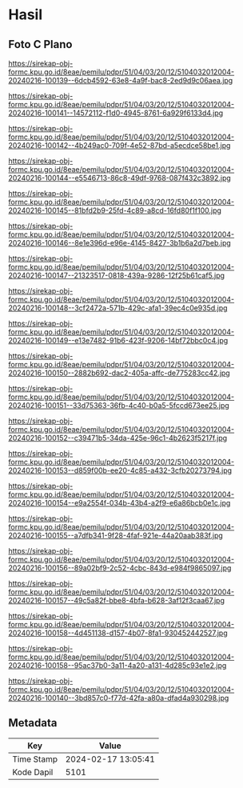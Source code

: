 # Hasil

## Foto C Plano

https://sirekap-obj-formc.kpu.go.id/8eae/pemilu/pdpr/51/04/03/20/12/5104032012004-20240216-100139--6dcb4592-63e8-4a9f-bac8-2ed9d9c06aea.jpg

https://sirekap-obj-formc.kpu.go.id/8eae/pemilu/pdpr/51/04/03/20/12/5104032012004-20240216-100141--14572112-f1d0-4945-8761-6a929f6133d4.jpg

https://sirekap-obj-formc.kpu.go.id/8eae/pemilu/pdpr/51/04/03/20/12/5104032012004-20240216-100142--4b249ac0-709f-4e52-87bd-a5ecdce58be1.jpg

https://sirekap-obj-formc.kpu.go.id/8eae/pemilu/pdpr/51/04/03/20/12/5104032012004-20240216-100144--e5546713-86c8-49df-9768-087f432c3892.jpg

https://sirekap-obj-formc.kpu.go.id/8eae/pemilu/pdpr/51/04/03/20/12/5104032012004-20240216-100145--81bfd2b9-25fd-4c89-a8cd-16fd80f1f100.jpg

https://sirekap-obj-formc.kpu.go.id/8eae/pemilu/pdpr/51/04/03/20/12/5104032012004-20240216-100146--8e1e396d-e96e-4145-8427-3b1b6a2d7beb.jpg

https://sirekap-obj-formc.kpu.go.id/8eae/pemilu/pdpr/51/04/03/20/12/5104032012004-20240216-100147--21323517-0818-439a-9286-12f25b61caf5.jpg

https://sirekap-obj-formc.kpu.go.id/8eae/pemilu/pdpr/51/04/03/20/12/5104032012004-20240216-100148--3cf2472a-571b-429c-afa1-39ec4c0e935d.jpg

https://sirekap-obj-formc.kpu.go.id/8eae/pemilu/pdpr/51/04/03/20/12/5104032012004-20240216-100149--e13e7482-91b6-423f-9206-14bf72bbc0c4.jpg

https://sirekap-obj-formc.kpu.go.id/8eae/pemilu/pdpr/51/04/03/20/12/5104032012004-20240216-100150--2882b692-dac2-405a-affc-de775283cc42.jpg

https://sirekap-obj-formc.kpu.go.id/8eae/pemilu/pdpr/51/04/03/20/12/5104032012004-20240216-100151--33d75363-36fb-4c40-b0a5-5fccd673ee25.jpg

https://sirekap-obj-formc.kpu.go.id/8eae/pemilu/pdpr/51/04/03/20/12/5104032012004-20240216-100152--c39471b5-34da-425e-96c1-4b2623f5217f.jpg

https://sirekap-obj-formc.kpu.go.id/8eae/pemilu/pdpr/51/04/03/20/12/5104032012004-20240216-100153--d859f00b-ee20-4c85-a432-3cfb20273794.jpg

https://sirekap-obj-formc.kpu.go.id/8eae/pemilu/pdpr/51/04/03/20/12/5104032012004-20240216-100154--e9a2554f-034b-43b4-a2f9-e6a86bcb0e1c.jpg

https://sirekap-obj-formc.kpu.go.id/8eae/pemilu/pdpr/51/04/03/20/12/5104032012004-20240216-100155--a7dfb341-9f28-4faf-921e-44a20aab383f.jpg

https://sirekap-obj-formc.kpu.go.id/8eae/pemilu/pdpr/51/04/03/20/12/5104032012004-20240216-100156--89a02bf9-2c52-4cbc-843d-e984f9865097.jpg

https://sirekap-obj-formc.kpu.go.id/8eae/pemilu/pdpr/51/04/03/20/12/5104032012004-20240216-100157--49c5a82f-bbe8-4bfa-b628-3af12f3caa67.jpg

https://sirekap-obj-formc.kpu.go.id/8eae/pemilu/pdpr/51/04/03/20/12/5104032012004-20240216-100158--4d451138-d157-4b07-8fa1-930452442527.jpg

https://sirekap-obj-formc.kpu.go.id/8eae/pemilu/pdpr/51/04/03/20/12/5104032012004-20240216-100158--95ac37b0-3a11-4a20-a131-4d285c93e1e2.jpg

https://sirekap-obj-formc.kpu.go.id/8eae/pemilu/pdpr/51/04/03/20/12/5104032012004-20240216-100140--3bd857c0-f77d-42fa-a80a-dfad4a930298.jpg


## Metadata

| Key        | Value               |
| ---------- | ------------------- |
| Time Stamp | 2024-02-17 13:05:41 |
| Kode Dapil | 5101                |



